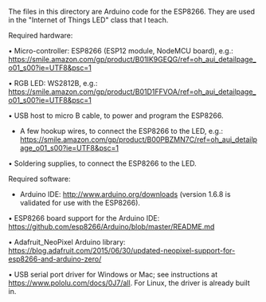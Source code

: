 The files in this directory are Arduino code for the ESP8266. They are used in
the "Internet of Things LED" class that I teach.

Required hardware:

• Micro-controller: ESP8266 (ESP12 module, NodeMCU board), e.g.:
https://smile.amazon.com/gp/product/B01IK9GEQG/ref=oh_aui_detailpage_o01_s00?ie=UTF8&psc=1

• RGB LED: WS2812B, e.g.:
https://smile.amazon.com/gp/product/B01D1FFVOA/ref=oh_aui_detailpage_o01_s00?ie=UTF8&psc=1

• USB host to micro B cable, to power and program the ESP8266.

* A few hookup wires, to connect the ESP8266 to the LED, e.g.:
https://smile.amazon.com/gp/product/B00PBZMN7C/ref=oh_aui_detailpage_o01_s00?ie=UTF8&psc=1

• Soldering supplies, to connect the ESP8266 to the LED.

Required software:

* Arduino IDE:
http://www.arduino.org/downloads (version 1.6.8 is validated for use with the
ESP8266).

• ESP8266 board support for the Arduino IDE:
https://github.com/esp8266/Arduino/blob/master/README.md 

• Adafruit_NeoPixel Arduino library:
https://blog.adafruit.com/2015/06/30/updated-neopixel-support-for-esp8266-and-arduino-zero/ 

• USB serial port driver for Windows or Mac; see instructions at
https://www.pololu.com/docs/0J7/all. For Linux, the driver is already built in.
